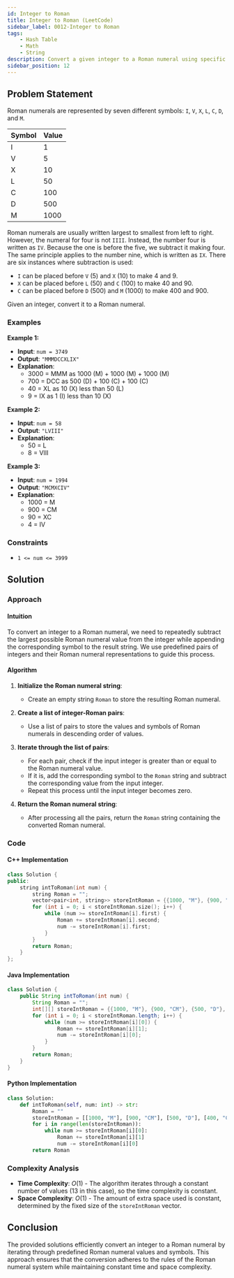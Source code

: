 ```yaml
---
id: Integer to Roman
title: Integer to Roman (LeetCode)
sidebar_label: 0012-Integer to Roman
tags:
    - Hash Table
    - Math
    - String
description: Convert a given integer to a Roman numeral using specific rules for the Roman numeral system.
sidebar_position: 12
---
```


## Problem Statement

Roman numerals are represented by seven different symbols: `I`, `V`, `X`, `L`, `C`, `D`, and `M`.

| Symbol | Value |
| :----- | :---- |
| I      | 1     |
| V      | 5     |
| X      | 10    |
| L      | 50    |
| C      | 100   |
| D      | 500   |
| M      | 1000  |

Roman numerals are usually written largest to smallest from left to right. However, the numeral for four is not `IIII`. Instead, the number four is written as `IV`. Because the one is before the five, we subtract it making four. The same principle applies to the number nine, which is written as `IX`. There are six instances where subtraction is used:

- `I` can be placed before `V` (5) and `X` (10) to make 4 and 9.
- `X` can be placed before `L` (50) and `C` (100) to make 40 and 90.
- `C` can be placed before `D` (500) and `M` (1000) to make 400 and 900.

Given an integer, convert it to a Roman numeral.

### Examples

**Example 1:**

- **Input**: `num = 3749`
- **Output**: `"MMMDCCXLIX"`
- **Explanation**:
  - 3000 = MMM as 1000 (M) + 1000 (M) + 1000 (M)
  - 700 = DCC as 500 (D) + 100 (C) + 100 (C)
  - 40 = XL as 10 (X) less than 50 (L)
  - 9 = IX as 1 (I) less than 10 (X)

**Example 2:**

- **Input**: `num = 58`
- **Output**: `"LVIII"`
- **Explanation**:
  - 50 = L
  - 8 = VIII

**Example 3:**

- **Input**: `num = 1994`
- **Output**: `"MCMXCIV"`
- **Explanation**:
  - 1000 = M
  - 900 = CM
  - 90 = XC
  - 4 = IV

### Constraints

- `1 <= num <= 3999`

## Solution

### Approach

#### Intuition

To convert an integer to a Roman numeral, we need to repeatedly subtract the largest possible Roman numeral value from the integer while appending the corresponding symbol to the result string. We use predefined pairs of integers and their Roman numeral representations to guide this process.

#### Algorithm

1. **Initialize the Roman numeral string**:
    - Create an empty string `Roman` to store the resulting Roman numeral.

2. **Create a list of integer-Roman pairs**:
    - Use a list of pairs to store the values and symbols of Roman numerals in descending order of values.

3. **Iterate through the list of pairs**:
    - For each pair, check if the input integer is greater than or equal to the Roman numeral value.
    - If it is, add the corresponding symbol to the `Roman` string and subtract the corresponding value from the input integer.
    - Repeat this process until the input integer becomes zero.

4. **Return the Roman numeral string**:
    - After processing all the pairs, return the `Roman` string containing the converted Roman numeral.

### Code

#### C++ Implementation

```cpp
class Solution {
public:
    string intToRoman(int num) {
        string Roman = "";
        vector<pair<int, string>> storeIntRoman = {{1000, "M"}, {900, "CM"}, {500, "D"}, {400, "CD"}, {100, "C"}, {90, "XC"}, {50, "L"}, {40, "XL"}, {10, "X"}, {9, "IX"}, {5, "V"}, {4, "IV"}, {1, "I"}};
        for (int i = 0; i < storeIntRoman.size(); i++) {
            while (num >= storeIntRoman[i].first) {
                Roman += storeIntRoman[i].second;
                num -= storeIntRoman[i].first;
            }
        }
        return Roman;
    }
};
```

#### Java Implementation

```java
class Solution {
    public String intToRoman(int num) {
        String Roman = "";
        int[][] storeIntRoman = {{1000, "M"}, {900, "CM"}, {500, "D"}, {400, "CD"}, {100, "C"}, {90, "XC"}, {50, "L"}, {40, "XL"}, {10, "X"}, {9, "IX"}, {5, "V"}, {4, "IV"}, {1, "I"}};
        for (int i = 0; i < storeIntRoman.length; i++) {
            while (num >= storeIntRoman[i][0]) {
                Roman += storeIntRoman[i][1];
                num -= storeIntRoman[i][0];
            }
        }
        return Roman;
    }
}
```

#### Python Implementation

```python
class Solution:
    def intToRoman(self, num: int) -> str:
        Roman = ""
        storeIntRoman = [[1000, "M"], [900, "CM"], [500, "D"], [400, "CD"], [100, "C"], [90, "XC"], [50, "L"], [40, "XL"], [10, "X"], [9, "IX"], [5, "V"], [4, "IV"], [1, "I"]]
        for i in range(len(storeIntRoman)):
            while num >= storeIntRoman[i][0]:
                Roman += storeIntRoman[i][1]
                num -= storeIntRoman[i][0]
        return Roman
```

### Complexity Analysis

- **Time Complexity**: $O(1)$ - The algorithm iterates through a constant number of values (13 in this case), so the time complexity is constant.
- **Space Complexity**: $O(1)$ - The amount of extra space used is constant, determined by the fixed size of the `storeIntRoman` vector.

## Conclusion

The provided solutions efficiently convert an integer to a Roman numeral by iterating through predefined Roman numeral values and symbols. This approach ensures that the conversion adheres to the rules of the Roman numeral system while maintaining constant time and space complexity.

